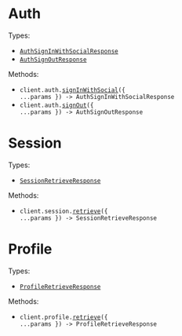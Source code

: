 # Auth

Types:

- <code><a href="./src/resources/auth.ts">AuthSignInWithSocialResponse</a></code>
- <code><a href="./src/resources/auth.ts">AuthSignOutResponse</a></code>

Methods:

- <code title="post /api/auth/sign-in/social">client.auth.<a href="./src/resources/auth.ts">signInWithSocial</a>({ ...params }) -> AuthSignInWithSocialResponse</code>
- <code title="post /api/auth/sign-out">client.auth.<a href="./src/resources/auth.ts">signOut</a>({ ...params }) -> AuthSignOutResponse</code>

# Session

Types:

- <code><a href="./src/resources/session.ts">SessionRetrieveResponse</a></code>

Methods:

- <code title="get /api/session">client.session.<a href="./src/resources/session.ts">retrieve</a>({ ...params }) -> SessionRetrieveResponse</code>

# Profile

Types:

- <code><a href="./src/resources/profile.ts">ProfileRetrieveResponse</a></code>

Methods:

- <code title="get /api/profile">client.profile.<a href="./src/resources/profile.ts">retrieve</a>({ ...params }) -> ProfileRetrieveResponse</code>
